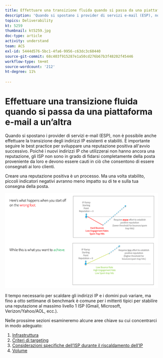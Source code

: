 ```yaml
---
title: Effettuare una transizione fluida quando si passa da una piattaforma e-mail a un’altra.
description: 'Quando si spostano i provider di servizi e-mail (ESP), non è possibile anche effettuare la transizione degli indirizzi IP esistenti e stabiliti. È importante seguire le best practice per sviluppare una reputazione positiva all''avvio successivo. '
topics: Deliverability
kt: 5259
thumbnail: kt5259.jpg
doc-type: article
activity: understand
team: ACS
exl-id: 5444d576-5bc1-4fa6-9956-c63dc3c60440
source-git-commit: 68c403f915287e1a50cd276b67b3f48202f45446
workflow-type: tm+mt
source-wordcount: '212'
ht-degree: 11%

---
```


# Effettuare una transizione fluida quando si passa da una piattaforma e-mail a un’altra

Quando si spostano i provider di servizi e-mail (ESP), non è possibile anche effettuare la transizione degli indirizzi IP esistenti e stabiliti. È importante seguire le best practice per sviluppare una reputazione positiva all&#39;avvio successivo. Poiché i nuovi indirizzi IP che utilizzerai non hanno ancora una reputazione, gli ISP non sono in grado di fidarsi completamente della posta proveniente da loro e devono essere cauti in ciò che consentono di essere consegnati ai loro clienti.

Creare una reputazione positiva è un processo. Ma una volta stabilito, piccoli indicatori negativi avranno meno impatto su di te e sulla tua consegna della posta.

![Processo di transizione](../assets/transition-process.png)

Il tempo necessario per scaldare gli indirizzi IP e i domini può variare, ma fino a otto settimane di benchmark è comune per i mittenti tipici per stabilire una reputazione al massimo livello 1 ISP (Gmail, Microsoft, Verizon/Yahoo/AOL, ecc.).

Nelle prossime sezioni esamineremo alcune aree chiave su cui concentrarci in modo adeguato:

1. [Infrastruttura](/help/transition-process/infrastructure.md)
2. [Criteri di targeting](/help/transition-process/targeting-criteria.md)
3. [Considerazioni specifiche dell’ISP durante il riscaldamento dell’IP](/help/transition-process/isp-specific-considerations-during-ip-warming.md)
4. [Volume](/help/transition-process/volume.md)
